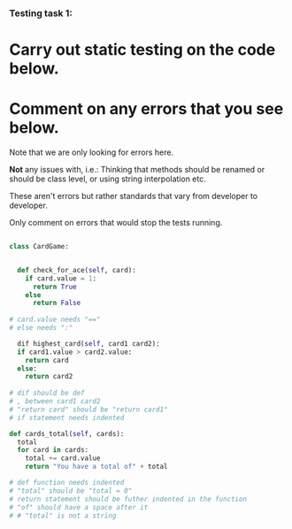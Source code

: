 ### Testing task 1:

# Carry out static testing on the code below.
# Comment on any errors that you see below.

Note that we are only looking for errors here.

**Not** any issues with, i.e.: 
Thinking that methods should be renamed or should be class level, or using string interpolation etc. 

These aren't errors but rather standards that vary from developer to developer. 

Only comment on errors that would stop the tests running.

```python

class CardGame:


  def check_for_ace(self, card):
    if card.value = 1:
      return True
    else
      return False
  
# card.value needs "=="
# else needs ":"

  dif highest_card(self, card1 card2):
  if card1.value > card2.value:
    return card
  else:
    return card2
  
# dif should be def
# , between card1 card2
# "return card" should be "return card1"
# if statement needs indented

def cards_total(self, cards):
  total
  for card in cards:
    total += card.value
    return "You have a total of" + total

# def function needs indented
# "total" should be "total = 0"
# return statement should be futher indented in the function
# "of" should have a space after it
# # "total" is not a string

